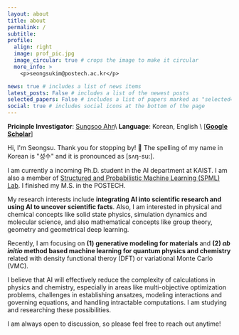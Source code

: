 ```yaml
---
layout: about
title: about
permalink: /
subtitle: 
profile:
  align: right
  image: prof_pic.jpg
  image_circular: true # crops the image to make it circular
  more_info: >
    <p>seongsukim@postech.ac.kr</p>

news: true # includes a list of news items
latest_posts: False # includes a list of the newest posts
selected_papers: False # includes a list of papers marked as "selected={true}"
social: true # includes social icons at the bottom of the page
---
```


<!-- **Machine Learning Lab** @ <a href="https://ml.postech.ac.kr/">Postech</a>\\ -->
**Pricinple Investigator**: [Sungsoo Ahn](https://sites.google.com/view/sungsooahn0215/home)\\
**Language**: Korean, English \\
\[[**Google Scholar**](https://scholar.google.com/citations?user=ihW8TmoAAAAJ&hl=ko)\]

Hi, I'm Seongsu. Thank you for stopping by! 👋 The spelling of my name in Korean is "성수" and it is pronounced as [sʌŋ-su:].

I am currently a incoming Ph.D. student in the AI department at KAIST. I am also a member of [Structured and Probabilistic Machine Learning (SPML) Lab](https://sites.google.com/view/sungsooahn0215/home). I finished my M.S. in the POSTECH.

My research interests include **integrating AI into scientific research and using AI to uncover scientific facts**. Also, I am interested in physical and chemical concepts like solid state physics, simulation dynamics and molecular science, and also mathematical concepts like group theory, geometry and geometrical deep learning.

Recently, I am focusing on **(1) generative modeling for materials** and **(2) *ab initio* method based machine learning for quantum physics and chemistry** related with density functional theroy (DFT) or variational Monte Carlo (VMC).

I believe that AI will effectively reduce the complexity of calculations in physics and chemistry, especially in areas like multi-objective optimization problems, challenges in establishing ansatzes, modeling interactions and governing equations, and handling intractable computations. I am studying and researching these possibilities.

I am always open to discussion, so please feel free to reach out anytime! 


<!-- Recently, I am focusing on intergrating [Geometrical Deep Learning](https://geometricdeeplearning.com/) into the molecular science. -->

<!-- **\[News**🚀 ***'24. Oct*** **\]** one paper, [**"MOFFlow: Flow Matching for Structure Prediction of Metal-Organic Frameworks"**](https://arxiv.org/abs/2410.17270), has been accepted to AIDrugX workshop at NIPS 2024.\\
**\[News**🚀 ***'24. Jul*** **\]** one paper, [**"Gaussian Plane-Wave Neural Operator For Electron Density Estimation"**](https://arxiv.org/abs/2402.04278), has been accepted to ICML 2024. -->

<!-- 
Write your biography here. Tell the world about yourself. Link to your favorite [subreddit](http://reddit.com). You can put a picture in, too. The code is already in, just name your picture `prof_pic.jpg` and put it in the `img/` folder.

Put your address / P.O. box / other info right below your picture. You can also disable any of these elements by editing `profile` property of the YAML header of your `_pages/about.md`. Edit `_bibliography/papers.bib` and Jekyll will render your [publications page](/al-folio/publications/) automatically.

Link to your social media connections, too. This theme is set up to use [Font Awesome icons](https://fontawesome.com/) and [Academicons](https://jpswalsh.github.io/academicons/), like the ones below. Add your Facebook, Twitter, LinkedIn, Google Scholar, or just disable all of them. -->
